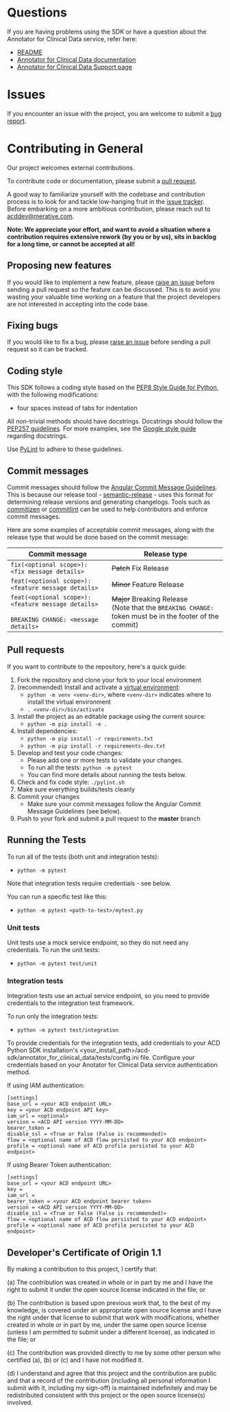 # Questions

If you are having problems using the SDK or have a question about the Annotator for Clinical Data service,
refer here:
* [README](README.md)
* [Annotator for Clinical Data documentation](https://merative.github.io/acd-containers/)
* [Annotator for Clinical Data Support page](https://merative.github.io/acd-containers/support/support/)

# Issues

If you encounter an issue with the project, you are welcome to submit a 
[bug report](https://github.com/merative/acd-python-sdk/issues).

# Contributing in General

Our project welcomes external contributions.

To contribute code or documentation, please submit a [pull request](https://github.com/merative/acd-python-sdk/pulls).

A good way to familiarize yourself with the codebase and contribution process is
to look for and tackle low-hanging fruit in the [issue tracker](https://github.com/merative/acd-python-sdk/issues).
Before embarking on a more ambitious contribution, please reach out to acddev@merative.com.

**Note: We appreciate your effort, and want to avoid a situation where a contribution
requires extensive rework (by you or by us), sits in backlog for a long time, or
cannot be accepted at all!**

## Proposing new features

If you would like to implement a new feature, please [raise an issue](https://github.com/merative/acd-python-sdk/issues)
before sending a pull request so the feature can be discussed. This is to avoid
you wasting your valuable time working on a feature that the project developers
are not interested in accepting into the code base.

## Fixing bugs

If you would like to fix a bug, please [raise an issue](https://github.com/merative/acd-python-sdk/issues) before sending a
pull request so it can be tracked.

## Coding style

This SDK follows a coding style based on the [PEP8 Style Guide for Python](https://www.python.org/dev/peps/pep-0008/),
with the following modifications:
- four spaces instead of tabs for indentation

All non-trivial methods should have docstrings.
Docstrings should follow the [PEP257 guidelines](https://www.python.org/dev/peps/pep-0257/).
For more examples, see the [Google style guide](https://google.github.io/styleguide/pyguide.html#381-docstrings)
regarding docstrings.

Use [PyLint](https://www.pylint.org/) to adhere to these guidelines.

## Commit messages

Commit messages should follow the [Angular Commit Message Guidelines](https://github.com/angular/angular/blob/master/CONTRIBUTING.md#-commit-message-guidelines).
This is because our release tool - [semantic-release](https://github.com/semantic-release/semantic-release) -
uses this format for determining release versions and generating changelogs.
Tools such as [commitizen](https://github.com/commitizen/cz-cli) or [commitlint](https://github.com/conventional-changelog/commitlint)
can be used to help contributors and enforce commit messages.

Here are some examples of acceptable commit messages, along with the release type that would be done based on the commit message:

| Commit message                                                                                                                                                              | Release type               |
|-----------------------------------------------------------------------------------------------------------------------------------------------------------------------------|----------------------------|
| `fix(<optional scope>): <fix message details>`                                                                                                 | ~~Patch~~ Fix Release      |
| `feat(<optional scope>): <feature message details>`                                                                                            | ~~Minor~~ Feature Release  |
| `feat(<optional scope>): <feature message details>`<br><br>`BREAKING CHANGE: <message details>`                                                | ~~Major~~ Breaking Release <br/> (Note that the `BREAKING CHANGE: ` token must be in the footer of the commit) |

## Pull requests

If you want to contribute to the repository, here's a quick guide:
  1. Fork the repository and clone your fork to your local environment
  2. (recommended) Install and activate a [virtual environment](https://docs.python.org/3/tutorial/venv.html):
     * `python -m venv <venv-dir>`, where `<venv-dir>` indicates where to install the virtual environment
     * `. <venv-dir>/bin/activate`
  3. Install the project as an editable package using the current source:
     * `python -m pip install -e .`
  4. Install dependencies:
      * `python -m pip install -r requirements.txt`
      * `python -m pip install -r requirements-dev.txt`
  5. Develop and test your code changes:
      * Please add one or more tests to validate your changes.
      * To run all the tests: `python -m pytest`
      * You can find more details about running the tests below.
  6. Check and fix code style: `./pylint.sh`
  7. Make sure everything builds/tests cleanly
  8. Commit your changes
     * Make sure your commit messages follow the Angular Commit Message Guidelines (see below).
  9. Push to your fork and submit a pull request to the **master** branch

## Running the Tests

To run all of the tests (both unit and integration tests):
* `python -m pytest`

Note that integration tests require credentials - see below.

You can run a specific test like this:
* `python -m pytest <path-to-test>/mytest.py`

### Unit tests

Unit tests use a mock service endpoint, so they do not need any credentials.
To run the unit tests:
* `python -m pytest test/unit`

### Integration tests
Integration tests use an actual service endpoint, so you need to provide credentials to the integration test framework.

To run only the integration tests:
* `python -m pytest test/integration`

To provide credentials for the integration tests, add credentials to your ACD Python SDK installation's <your_install_path>/acd-sdk/annotator_for_clinical_data/tests/config.ini file.  Configure your credentials based on your Anotator for Clinical Data service authentication method.

If using IAM authentication:

```
[settings]
base_url = <your ACD endpoint URL>
key = <your ACD endpoint API key>
iam_url = <optional>
version = <ACD API version YYYY-MM-DD>
bearer_token =
disable_ssl = <True or False (False is recommended)>
flow = <optional name of ACD flow persisted to your ACD endpoint>
profile = <optional name of ACD profile persisted to your ACD endpoint>
```

If using Bearer Token authentication:

```
[settings] 
base_url = <your ACD endpoint URL> 
key =
iam_url =
bearer_token = <your ACD endpoint bearer token>
version = <ACD API version YYYY-MM-DD>
disable_ssl = <True or False (False is recommended)>
flow = <optional name of ACD flow persisted to your ACD endpoint>
profile = <optional name of ACD profile persisted to your ACD endpoint>
```

## Developer's Certificate of Origin 1.1

By making a contribution to this project, I certify that:

(a) The contribution was created in whole or in part by me and I
   have the right to submit it under the open source license
   indicated in the file; or

(b) The contribution is based upon previous work that, to the best
   of my knowledge, is covered under an appropriate open source
   license and I have the right under that license to submit that
   work with modifications, whether created in whole or in part
   by me, under the same open source license (unless I am
   permitted to submit under a different license), as indicated
   in the file; or

(c) The contribution was provided directly to me by some other
   person who certified (a), (b) or (c) and I have not modified
   it.

(d) I understand and agree that this project and the contribution
   are public and that a record of the contribution (including all
   personal information I submit with it, including my sign-off) is
   maintained indefinitely and may be redistributed consistent with
   this project or the open source license(s) involved.
